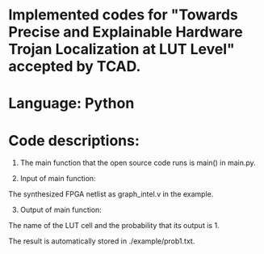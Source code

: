 # Implemented codes for "Towards Precise and Explainable Hardware Trojan Localization at LUT Level" accepted by TCAD.

# Language: Python

# Code descriptions:

1) The main function that the open source code runs is main() in main.py.

2) Input of main function:

The synthesized FPGA netlist as graph_intel.v in the example.

3) Output of main function:

The name of the LUT cell and the probability that its output is 1.

The result is automatically stored in ./example/prob1.txt.
